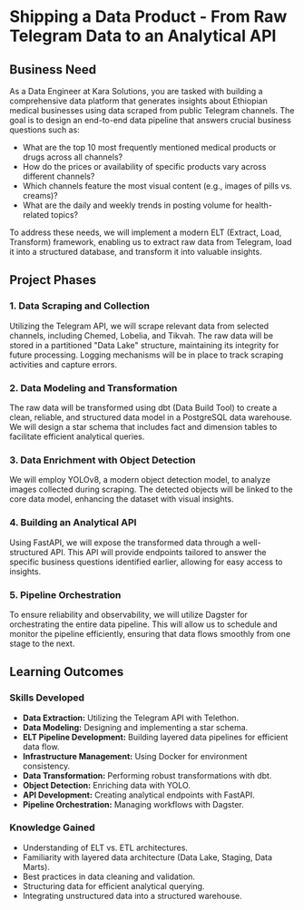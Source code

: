 # Shipping a Data Product - From Raw Telegram Data to an Analytical API

## Business Need

As a Data Engineer at Kara Solutions, you are tasked with building a comprehensive data platform that generates insights about Ethiopian medical businesses using data scraped from public Telegram channels. The goal is to design an end-to-end data pipeline that answers crucial business questions such as:

- What are the top 10 most frequently mentioned medical products or drugs across all channels?
- How do the prices or availability of specific products vary across different channels?
- Which channels feature the most visual content (e.g., images of pills vs. creams)?
- What are the daily and weekly trends in posting volume for health-related topics?

To address these needs, we will implement a modern ELT (Extract, Load, Transform) framework, enabling us to extract raw data from Telegram, load it into a structured database, and transform it into valuable insights.

## Project Phases

### 1. Data Scraping and Collection
Utilizing the Telegram API, we will scrape relevant data from selected channels, including Chemed, Lobelia, and Tikvah. The raw data will be stored in a partitioned "Data Lake" structure, maintaining its integrity for future processing. Logging mechanisms will be in place to track scraping activities and capture errors.

### 2. Data Modeling and Transformation
The raw data will be transformed using dbt (Data Build Tool) to create a clean, reliable, and structured data model in a PostgreSQL data warehouse. We will design a star schema that includes fact and dimension tables to facilitate efficient analytical queries.

### 3. Data Enrichment with Object Detection
We will employ YOLOv8, a modern object detection model, to analyze images collected during scraping. The detected objects will be linked to the core data model, enhancing the dataset with visual insights.

### 4. Building an Analytical API
Using FastAPI, we will expose the transformed data through a well-structured API. This API will provide endpoints tailored to answer the specific business questions identified earlier, allowing for easy access to insights.

### 5. Pipeline Orchestration
To ensure reliability and observability, we will utilize Dagster for orchestrating the entire data pipeline. This will allow us to schedule and monitor the pipeline efficiently, ensuring that data flows smoothly from one stage to the next.

## Learning Outcomes

### Skills Developed
- **Data Extraction:** Utilizing the Telegram API with Telethon.
- **Data Modeling:** Designing and implementing a star schema.
- **ELT Pipeline Development:** Building layered data pipelines for efficient data flow.
- **Infrastructure Management:** Using Docker for environment consistency.
- **Data Transformation:** Performing robust transformations with dbt.
- **Object Detection:** Enriching data with YOLO.
- **API Development:** Creating analytical endpoints with FastAPI.
- **Pipeline Orchestration:** Managing workflows with Dagster.

### Knowledge Gained
- Understanding of ELT vs. ETL architectures.
- Familiarity with layered data architecture (Data Lake, Staging, Data Marts).
- Best practices in data cleaning and validation.
- Structuring data for efficient analytical querying.
- Integrating unstructured data into a structured warehouse.
